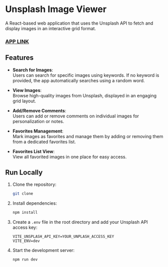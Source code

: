 # Unsplash Image Viewer

A React-based web application that uses the Unsplash API to fetch and display images in an interactive grid format.

### [APP LINK](https://unsplash-images-viewr.vercel.app/)

## Features

- **Search for Images**:  
  Users can search for specific images using keywords. If no keyword is provided, the app automatically searches using a random word.

- **View Images**:  
  Browse high-quality images from Unsplash, displayed in an engaging grid layout.

- **Add/Remove Comments**:  
  Users can add or remove comments on individual images for personalization or notes.

- **Favorites Management**:  
  Mark images as favorites and manage them by adding or removing them from a dedicated favorites list.

- **Favorites List View**:  
  View all favorited images in one place for easy access.

## Run Locally

1. Clone the repository:
   ```bash
   git clone
   ```
2. Install dependencies:

   ```bash
   npm install
   ```

3. Create a `.env` file in the root directory and add your Unsplash API access key:

   ```
   VITE_UNSPLASH_API_KEY=YOUR_UNPLASH_ACCESS_KEY
   VITE_ENV=dev
   ```

4. Start the development server:
   ```bash
   npm run dev
   ```
